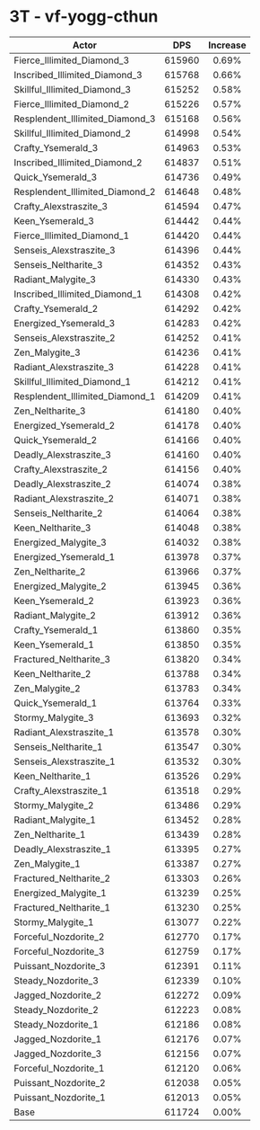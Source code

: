 # 3T - vf-yogg-cthun
| Actor | DPS | Increase |
|---|:---:|:---:|
|Fierce_Illimited_Diamond_3|615960|0.69%|
|Inscribed_Illimited_Diamond_3|615768|0.66%|
|Skillful_Illimited_Diamond_3|615252|0.58%|
|Fierce_Illimited_Diamond_2|615226|0.57%|
|Resplendent_Illimited_Diamond_3|615168|0.56%|
|Skillful_Illimited_Diamond_2|614998|0.54%|
|Crafty_Ysemerald_3|614963|0.53%|
|Inscribed_Illimited_Diamond_2|614837|0.51%|
|Quick_Ysemerald_3|614736|0.49%|
|Resplendent_Illimited_Diamond_2|614648|0.48%|
|Crafty_Alexstraszite_3|614594|0.47%|
|Keen_Ysemerald_3|614442|0.44%|
|Fierce_Illimited_Diamond_1|614420|0.44%|
|Senseis_Alexstraszite_3|614396|0.44%|
|Senseis_Neltharite_3|614352|0.43%|
|Radiant_Malygite_3|614330|0.43%|
|Inscribed_Illimited_Diamond_1|614308|0.42%|
|Crafty_Ysemerald_2|614292|0.42%|
|Energized_Ysemerald_3|614283|0.42%|
|Senseis_Alexstraszite_2|614252|0.41%|
|Zen_Malygite_3|614236|0.41%|
|Radiant_Alexstraszite_3|614228|0.41%|
|Skillful_Illimited_Diamond_1|614212|0.41%|
|Resplendent_Illimited_Diamond_1|614209|0.41%|
|Zen_Neltharite_3|614180|0.40%|
|Energized_Ysemerald_2|614178|0.40%|
|Quick_Ysemerald_2|614166|0.40%|
|Deadly_Alexstraszite_3|614160|0.40%|
|Crafty_Alexstraszite_2|614156|0.40%|
|Deadly_Alexstraszite_2|614074|0.38%|
|Radiant_Alexstraszite_2|614071|0.38%|
|Senseis_Neltharite_2|614064|0.38%|
|Keen_Neltharite_3|614048|0.38%|
|Energized_Malygite_3|614032|0.38%|
|Energized_Ysemerald_1|613978|0.37%|
|Zen_Neltharite_2|613966|0.37%|
|Energized_Malygite_2|613945|0.36%|
|Keen_Ysemerald_2|613923|0.36%|
|Radiant_Malygite_2|613912|0.36%|
|Crafty_Ysemerald_1|613860|0.35%|
|Keen_Ysemerald_1|613850|0.35%|
|Fractured_Neltharite_3|613820|0.34%|
|Keen_Neltharite_2|613788|0.34%|
|Zen_Malygite_2|613783|0.34%|
|Quick_Ysemerald_1|613764|0.33%|
|Stormy_Malygite_3|613693|0.32%|
|Radiant_Alexstraszite_1|613578|0.30%|
|Senseis_Neltharite_1|613547|0.30%|
|Senseis_Alexstraszite_1|613532|0.30%|
|Keen_Neltharite_1|613526|0.29%|
|Crafty_Alexstraszite_1|613518|0.29%|
|Stormy_Malygite_2|613486|0.29%|
|Radiant_Malygite_1|613452|0.28%|
|Zen_Neltharite_1|613439|0.28%|
|Deadly_Alexstraszite_1|613395|0.27%|
|Zen_Malygite_1|613387|0.27%|
|Fractured_Neltharite_2|613303|0.26%|
|Energized_Malygite_1|613239|0.25%|
|Fractured_Neltharite_1|613230|0.25%|
|Stormy_Malygite_1|613077|0.22%|
|Forceful_Nozdorite_2|612770|0.17%|
|Forceful_Nozdorite_3|612759|0.17%|
|Puissant_Nozdorite_3|612391|0.11%|
|Steady_Nozdorite_3|612339|0.10%|
|Jagged_Nozdorite_2|612272|0.09%|
|Steady_Nozdorite_2|612223|0.08%|
|Steady_Nozdorite_1|612186|0.08%|
|Jagged_Nozdorite_1|612176|0.07%|
|Jagged_Nozdorite_3|612156|0.07%|
|Forceful_Nozdorite_1|612120|0.06%|
|Puissant_Nozdorite_2|612038|0.05%|
|Puissant_Nozdorite_1|612013|0.05%|
|Base|611724|0.00%|
